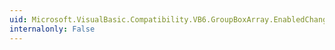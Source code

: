 ```yaml
---
uid: Microsoft.VisualBasic.Compatibility.VB6.GroupBoxArray.EnabledChanged
internalonly: False
---
```

